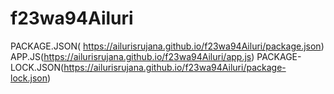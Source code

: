 # f23wa94Ailuri
PACKAGE.JSON( https://ailurisrujana.github.io/f23wa94Ailuri/package.json)
APP.JS(https://ailurisrujana.github.io/f23wa94Ailuri/app.js)
PACKAGE-LOCK.JSON(https://ailurisrujana.github.io/f23wa94Ailuri/package-lock.json)

